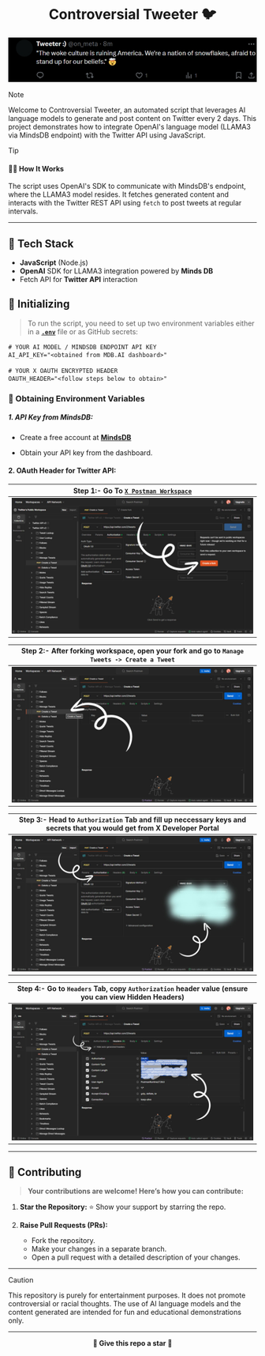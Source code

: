 <h1 align="center">Controversial Tweeter 🐦</h1>

<p align="center">
   <img alt="Demo" src="assets/demo.jpeg">
</p>

> [!NOTE]
>
> Welcome to Controversial Tweeter, an automated script that leverages AI language models to generate and post content on Twitter every 2 days. This project demonstrates how to integrate OpenAI's language model (LLAMA3 via MindsDB endpoint) with the Twitter API using JavaScript.

> [!TIP]
>
> #### 🙋‍♀️ How It Works
>
> The script uses OpenAI's SDK to communicate with MindsDB's endpoint, where the LLAMA3 model resides. It fetches generated content and interacts with the Twitter REST API using `fetch` to post tweets at regular intervals.

---

## 🥪 Tech Stack

- **JavaScript** (Node.js)
- **OpenAI** SDK for LLAMA3 integration powered by **Minds DB**
- Fetch API for **Twitter API** interaction

## 🍗 Initializing

> To run the script, you need to set up two environment variables either in a **[`.env`](.env.example)** file or as GitHub secrets:

```dotenv
# YOUR AI MODEL / MINDSDB ENDPOINT API KEY
AI_API_KEY="<obtained from MDB.AI dashboard>"

# YOUR X OAUTH ENCRYPTED HEADER
OAUTH_HEADER="<follow steps below to obtain>"
```

### 🍎 Obtaining Environment Variables

##### 1. **API Key from MindsDB:**

- Create a free account at **[MindsDB](https://mdb.ai/)**

- Obtain your API key from the dashboard.

#### 2. **OAuth Header for Twitter API:**

| **Step 1:-** Go To **[`X Postman Workspace`](https://www.postman.com/xapidevelopers/workspace/twitter-s-public-workspace/request/9956214-5bd6ebb1-9d79-4456-a9a6-22ead4a41625)** |
| -------------------------------------------------------------------------------------------------------------------------------------------------------------------------------- |
| ![Step1](assets/step_1.jpg)                                                                                                                                                      |

| **Step 2:-** After forking workspace, open your fork and go to `Manage Tweets -> Create a Tweet` |
| ------------------------------------------------------------------------------------------------ |
| ![Step2](assets/step_2.jpg)                                                                      |

| **Step 3:-** Head to `Authorization` Tab and fill up neccessary keys and secrets that you would get from X Developer Portal |
| --------------------------------------------------------------------------------------------------------------------------- |
| ![Step3](assets/step_3.jpg)                                                                                                 |

| **Step 4:-** Go to `Headers` Tab, copy `Authorization` header value (ensure you can view Hidden Headers) |
| -------------------------------------------------------------------------------------------------------- |
| ![Step4](assets/step_4.jpg)                                                                              |

---

## 🍕 Contributing

> **Your contributions are welcome! Here’s how you can contribute:**

1. **Star the Repository:** ⭐️
   Show your support by starring the repo.

2. **Raise Pull Requests (PRs):**
   - Fork the repository.
   - Make your changes in a separate branch.
   - Open a pull request with a detailed description of your changes.

---

> [!CAUTION]
>
> This repository is purely for entertainment purposes. It does not promote controversial or racial thoughts. The use of AI language models and the content generated are intended for fun and educational demonstrations only.

---

<p align="center"> <strong> 🌟 Give this repo a star 🌟 </strong> </p>
